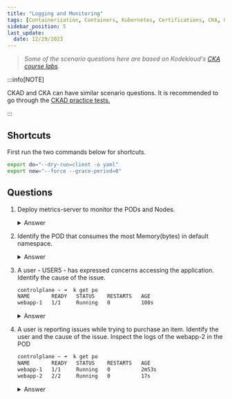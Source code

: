 ```yaml
---
title: "Logging and Monitoring"
tags: [Containerization, Containers, Kubernetes, Certifications, CKA, CKAD, CKSS]
sidebar_position: 5
last_update:
  date: 12/29/2023
---
```




> *Some of the scenario questions here are based on Kodekloud's [CKA course labs](https://kodekloud.com/courses/ultimate-certified-kubernetes-administrator-cka-mock-exam/).*


:::info[NOTE]

CKAD and CKA can have similar scenario questions. 
It is recommended to go through the [CKAD practice tests.](/docs/015-Containerization/050-Exams/002-CKAD/015-Practice-Test-CKAD.md)

:::


## Shortcuts

First run the two commands below for shortcuts.

```bash
export do="--dry-run=client -o yaml" 
export now="--force --grace-period=0" 
```

## Questions


1. Deploy metrics-server to monitor the PODs and Nodes.

    <details>
        <summary> Answer </summary>
    
    ```bash
    controlplane ~ ➜  k get po
    NAME       READY   STATUS    RESTARTS   AGE
    elephant   1/1     Running   0          10s
    lion       1/1     Running   0          10s
    rabbit     1/1     Running   0          10s

    controlplane ~ ➜  git clone https://github.com/kodekloudhub/kubernetes-metrics-server.git
    Cloning into 'kubernetes-metrics-server'...
    remote: Enumerating objects: 31, done.
    remote: Counting objects: 100% (19/19), done.
    remote: Compressing objects: 100% (19/19), done.
    remote: Total 31 (delta 8), reused 0 (delta 0), pack-reused 12
    Unpacking objects: 100% (31/31), 8.06 KiB | 1.34 MiB/s, done.

    controlplane ~ ➜  ls -l
    total 4
    drwxr-xr-x 3 root root 4096 Dec 29 03:44 kubernetes-metrics-server
    -rw-rw-rw- 1 root root    0 Dec 13 05:39 sample.yaml

    controlplane ~ ✖ k apply -f kubernetes-metrics-server/
    clusterrole.rbac.authorization.k8s.io/system:aggregated-metrics-reader created
    clusterrolebinding.rbac.authorization.k8s.io/metrics-server:system:auth-delegator created
    rolebinding.rbac.authorization.k8s.io/metrics-server-auth-reader created
    apiservice.apiregistration.k8s.io/v1beta1.metrics.k8s.io created
    serviceaccount/metrics-server created
    deployment.apps/metrics-server created
    service/metrics-server created
    clusterrole.rbac.authorization.k8s.io/system:metrics-server created
    clusterrolebinding.rbac.authorization.k8s.io/system:metrics-server created
    ```

    Start monitoring the nodes. 

    ```bash
    controlplane ~ ➜  k top node
    NAME           CPU(cores)   CPU%   MEMORY(bytes)   MEMORY%   
    controlplane   241m         0%     1159Mi          0%        
    node01         24m          0%     300Mi           0%   
    ```
    
    </details>
     

2. Identify the POD that consumes the most Memory(bytes) in default namespace.

    <details>
        <summary> Answer </summary>
    
    ```bash
    controlplane ~ ➜  k get po
    NAME       READY   STATUS    RESTARTS   AGE
    elephant   1/1     Running   0          4m33s
    lion       1/1     Running   0          4m33s
    rabbit     1/1     Running   0          4m33s

    controlplane ~ ➜  k top pod
    NAME       CPU(cores)   MEMORY(bytes)   
    elephant   15m          31Mi            
    lion       1m           18Mi            
    rabbit     107m         252Mi  
    ```
    
    </details>
     

3. A user - USER5 - has expressed concerns accessing the application. Identify the cause of the issue.

    ```bash
    controlplane ~ ➜  k get po
    NAME       READY   STATUS    RESTARTS   AGE
    webapp-1   1/1     Running   0          108s 
    ```

    <details>
        <summary> Answer </summary>
    
    ```bash
    controlplane ~ ✖ k logs webapp-1 | grep WARNING
    [2023-12-29 08:49:33,717] WARNING in event-simulator: USER5 Failed to Login as the account is locked due to MANY FAILED ATTEMPTS.
    [2023-12-29 08:49:36,719] WARNING in event-simulator: USER7 Order failed as the item is OUT OF STOCK.
    [2023-12-29 08:49:38,722] WARNING in event-simulator: USER5 Failed to Login as the account is locked due to MANY FAILED ATTEMPTS.
    [2023-12-29 08:49:43,728] WARNING in event-simulator: USER5 Failed to Login as the account is locked due to MANY FAILED ATTEMPTS. 
    ```
    
    </details>
     

4. A user is reporting issues while trying to purchase an item. Identify the user and the cause of the issue. Inspect the logs of the webapp-2 in the POD

    ```bash
    controlplane ~ ➜  k get po 
    NAME       READY   STATUS    RESTARTS   AGE
    webapp-1   1/1     Running   0          2m53s
    webapp-2   2/2     Running   0          17s 
    ```

    <details>
        <summary> Answer </summary>
    
    ```bash
    controlplane ~ ➜  k logs webapp-2 | grep WARNING
    Defaulted container "simple-webapp" out of: simple-webapp, db
    [2023-12-29 08:52:05,219] WARNING in event-simulator: USER5 Failed to Login as the account is locked due to MANY FAILED ATTEMPTS.
    [2023-12-29 08:52:08,221] WARNING in event-simulator: USER30 Order failed as the item is OUT OF STOCK.
    [2023-12-29 08:52:10,224] WARNING in event-simulator: USER5 Failed to Login as the account is locked due to MANY FAILED ATTEMPTS.
    [2023-12-29 08:52:15,228] WARNING in event-simulator: USER5 Failed to Login as the account is locked due to MANY FAILED ATTEMPTS.
    [2023-12-29 08:52:16,229] WARNING in event-simulator: USER30 Order failed as the item is OUT OF STOCK. 
    ```
    
    </details>
     


     
